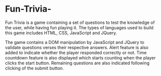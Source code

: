 # Fun-Trivia-
Fun Trivia is a game containing a set of questions to test the knowledge of the user, while having fun playing it. The types of languages used to build this game includes HTML, CSS, JavaScript and JQuery.

The game contains a DOM manipulation by JavaScript and JQuery to validate questions verses their respective answers. Alert feature is also added to indicate whether the player responded correctly or not. Time countdown feature is also displayed which starts counting when the player clicks the start button. Remaining questions are also indicated following clicking of the submit button. 
